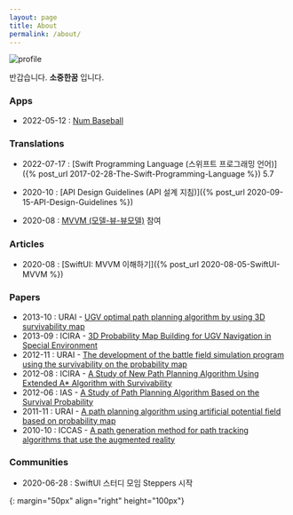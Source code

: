 ```yaml
---
layout: page
title: About
permalink: /about/
---
```


![profile]

반갑습니다. **소중한꿈** 입니다.

### Apps

* 2022-05-12 : [Num Baseball](https://apps.apple.com/kr/app/num-baseball/id1580514918?l=en)

### Translations

* 2022-07-17 : [Swift Programming Language (스위프트 프로그래밍 언어)]({% post_url 2017-02-28-The-Swift-Programming-Language %}) 5.7

* 2020-10 : [API Design Guidelines (API 설계 지침)]({% post_url 2020-09-15-API-Design-Guidelines %})
* 2020-08 : [MVVM (모델-뷰-뷰모델)](https://ko.wikipedia.org/wiki/모델-뷰-뷰모델) 참여

### Articles

* 2020-08 : [SwiftUI: MVVM 이해하기]({% post_url 2020-08-05-SwiftUI-MVVM %})

### Papers

* 2013-10 : URAI - [UGV optimal path planning algorithm by using 3D survivability map](https://ieeexplore.ieee.org/abstract/document/6677377)
* 2013-09 : ICIRA - [3D Probability Map Building for UGV Navigation in Special Environment](https://link.springer.com/chapter/10.1007/978-3-642-40852-6_61)
* 2012-11 : URAI - [The development of the battle field simulation program using the survivability on the probability map](https://ieeexplore.ieee.org/abstract/document/6463003) 
* 2012-08 : ICIRA - [A Study of New Path Planning Algorithm Using Extended A* Algorithm with Survivability](https://link.springer.com/chapter/10.1007/978-3-642-33503-7_59) 
* 2012-06 : IAS - [A Study of Path Planning Algorithm Based on the Survival Probability](https://link.springer.com/chapter/10.1007/978-3-642-33926-4_72) 
* 2011-11 : URAI - [A path planning algorithm using artificial potential field based on probability map](https://ieeexplore.ieee.org/document/6145929)
* 2010-10 : ICCAS - [A path generation method for path tracking algorithms that use the augmented reality](http://ieeexplore.ieee.org/xpl/articleDetails.jsp?reload=true&arnumber=5670133)

### Communities

* 2020-06-28 : SwiftUI 스터디 모임 Steppers 시작

[profile]: /assets/Me/Memoji.jpeg
{: margin="50px" align="right" height="100px"}
